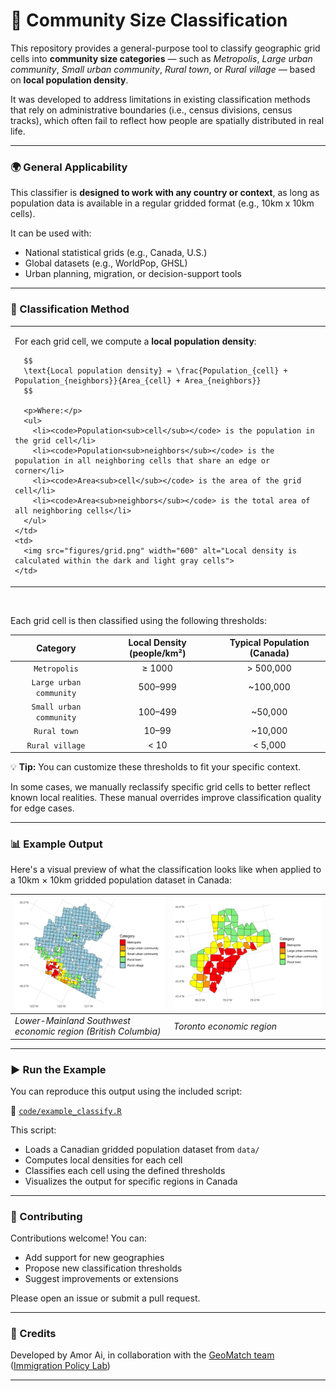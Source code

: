 # 🧭 Community Size Classification

This repository provides a general-purpose tool to classify geographic grid cells into **community size categories** — such as *Metropolis*, *Large urban community*, *Small urban community*, *Rural town*, or *Rural village* — based on **local population density**.

It was developed to address limitations in existing classification methods that rely on administrative boundaries (i.e., census divisions, census tracks), which often fail to reflect how people are spatially distributed in real life.

---

### 🌍 General Applicability

This classifier is **designed to work with any country or context**, as long as population data is available in a regular gridded format (e.g., 10km x 10km cells).

It can be used with:

- National statistical grids (e.g., Canada, U.S.)
- Global datasets (e.g., WorldPop, GHSL)
- Urban planning, migration, or decision-support tools

---

### 🧮 Classification Method

<table>
  <tr>
    <td>
      <p>For each grid cell, we compute a <strong>local population density</strong>:</p>

      $$
      \text{Local population density} = \frac{Population_{cell} + Population_{neighbors}}{Area_{cell} + Area_{neighbors}}
      $$

      <p>Where:</p>
      <ul>
        <li><code>Population<sub>cell</sub></code> is the population in the grid cell</li>
        <li><code>Population<sub>neighbors</sub></code> is the population in all neighboring cells that share an edge or corner</li>
        <li><code>Area<sub>cell</sub></code> is the area of the grid cell</li>
        <li><code>Area<sub>neighbors</sub></code> is the total area of all neighboring cells</li>
      </ul>
    </td>
    <td>
      <img src="figures/grid.png" width="600" alt="Local density is calculated within the dark and light gray cells">
    </td>
  </tr>
</table>
<br>

Each grid cell is then classified using the following thresholds:

| Category                  | Local Density (people/km²)  | Typical Population (Canada)  |
|:-------------------------:|:---------------------------:|:----------------------------:|
| `Metropolis`              | ≥ 1000                      | > 500,000                    |
| `Large urban community`   | 500–999                     | ~100,000                     |
| `Small urban community`   | 100–499                     | ~50,000                      |
| `Rural town`              | 10–99                       | ~10,000                      |
| `Rural village`           | < 10                        | < 5,000                      |

💡 **Tip:** You can customize these thresholds to fit your specific context.

In some cases, we manually reclassify specific grid cells to better reflect known local realities. These manual overrides improve classification quality for edge cases.

---

### 📊 Example Output

Here's a visual preview of what the classification looks like when applied to a 10km × 10km gridded population dataset in Canada:

| ![Lower Mainland](figures/lower_mainland.png) | ![toronto](figures/toronto.png) |
|----------------------------------------------|--------------------------------------------|
| *Lower-Mainland Southwest economic region (British Columbia)* | *Toronto economic region* |

---

###  ▶️  Run the Example

You can reproduce this output using the included script:

📄 [`code/example_classify.R`](code/example_classify.R)

This script:

- Loads a Canadian gridded population dataset from `data/`
- Computes local densities for each cell
- Classifies each cell using the defined thresholds
- Visualizes the output for specific regions in Canada

---

### 🤝 Contributing

Contributions welcome! You can:

- Add support for new geographies
- Propose new classification thresholds
- Suggest improvements or extensions

Please open an issue or submit a pull request.

---

### 🧩 Credits

Developed by Amor Ai, in collaboration with the [GeoMatch team](https://immigrationlab.org/geomatch/) ([Immigration Policy Lab](https://immigrationlab.org/))

---
